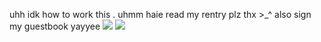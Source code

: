 
uhh idk how to work this . uhmm haie read my rentry plz thx >_^ also sign my guestbook yayyee ![](https://pixels.crd.co/assets/images/gallery22/d2d8f056.gif?v=1987e5e0)
![](https://files.catbox.moe/rk7yzf.png)

